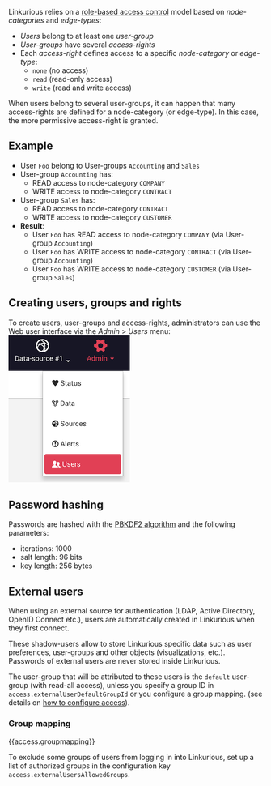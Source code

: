 

Linkurious relies on a [role-based access control](https://en.wikipedia.org/wiki/Role-based_access_control)
model based on *node-categories* and *edge-types*:

- *Users* belong to at least one *user-group*
- *User-groups* have several *access-rights*
- Each *access-right* defines access to a specific *node-category* or *edge-type*:
   - `none` (no access)
   - `read` (read-only access)
   - `write` (read and write access)

When users belong to several user-groups, it can happen that many access-rights are defined for a 
node-category (or edge-type). In this case, the more permissive access-right is granted.

## Example

- User `Foo` belong to User-groups `Accounting` and `Sales`
- User-group `Accounting` has:
   - READ access to node-category `COMPANY`
   - WRITE access to node-category `CONTRACT`
- User-group `Sales` has:
   - READ access to node-category `CONTRACT`
   - WRITE access to node-category `CUSTOMER`
- **Result**:
   - User `Foo` has READ access to node-category `COMPANY` (via User-group `Accounting`)
   - User `Foo` has WRITE access to node-category `CONTRACT`  (via User-group `Accounting`)
   - User `Foo` has WRITE access to node-category `CUSTOMER`  (via User-group `Sales`)

## Creating users, groups and rights

To create users, user-groups and access-rights, administrators can use the Web user interface
via the *Admin* > *Users* menu:
![admin-users menu](menu-admin-users.png)

## Password hashing

Passwords are hashed with the 
[PBKDF2 algorithm](https://en.wikipedia.org/wiki/PBKDF2) and the following parameters:

- iterations: 1000
- salt length: 96 bits
- key length: 256 bytes

## External users

When using an external source for authentication (LDAP, Active Directory, OpenID Connect etc.),
users are automatically created in Linkurious when they first connect.

These shadow-users allow to store Linkurious specific data such as user preferences, user-groups and other objects (visualizations, etc.).
Passwords of external users are never stored inside Linkurious.

The user-group that will be attributed to these users is the `default` user-group (with read-all access),
unless you specify a group ID in `access.externalUserDefaultGroupId` or you configure a group mapping.
(see details on [how to configure access](/access)).

### Group mapping

{{access.groupmapping}}

To exclude some groups of users from logging in into Linkurious, set up a list of 
authorized groups in the configuration key `access.externalUsersAllowedGroups`.
